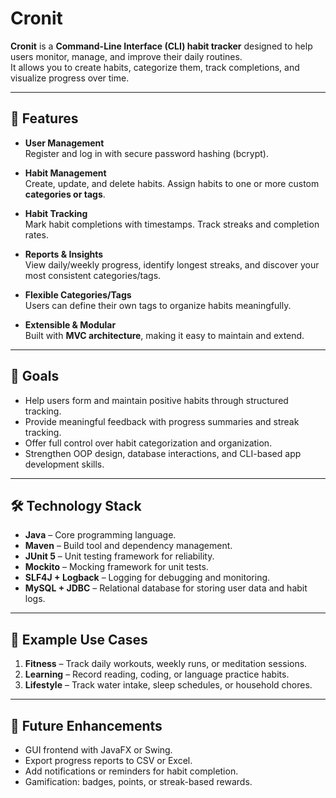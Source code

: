 # Cronit

**Cronit** is a **Command-Line Interface (CLI) habit tracker** designed to help users monitor, manage, and improve their daily routines.  
It allows you to create habits, categorize them, track completions, and visualize progress over time.

---

## 🚀 Features

- **User Management**  
  Register and log in with secure password hashing (bcrypt).

- **Habit Management**  
  Create, update, and delete habits. Assign habits to one or more custom **categories or tags**.

- **Habit Tracking**  
  Mark habit completions with timestamps. Track streaks and completion rates.

- **Reports & Insights**  
  View daily/weekly progress, identify longest streaks, and discover your most consistent categories/tags.

- **Flexible Categories/Tags**  
  Users can define their own tags to organize habits meaningfully.

- **Extensible & Modular**  
  Built with **MVC architecture**, making it easy to maintain and extend.

---

## 🎯 Goals

- Help users form and maintain positive habits through structured tracking.  
- Provide meaningful feedback with progress summaries and streak tracking.  
- Offer full control over habit categorization and organization.  
- Strengthen OOP design, database interactions, and CLI-based app development skills.

---

## 🛠 Technology Stack

- **Java** – Core programming language.  
- **Maven** – Build tool and dependency management.  
- **JUnit 5** – Unit testing framework for reliability.  
- **Mockito** – Mocking framework for unit tests.  
- **SLF4J + Logback** – Logging for debugging and monitoring.  
- **MySQL + JDBC** – Relational database for storing user data and habit logs.

---

## 📖 Example Use Cases

1. **Fitness** – Track daily workouts, weekly runs, or meditation sessions.  
2. **Learning** – Record reading, coding, or language practice habits.  
3. **Lifestyle** – Track water intake, sleep schedules, or household chores.

---

## 🧩 Future Enhancements

- GUI frontend with JavaFX or Swing.  
- Export progress reports to CSV or Excel.  
- Add notifications or reminders for habit completion.  
- Gamification: badges, points, or streak-based rewards.
